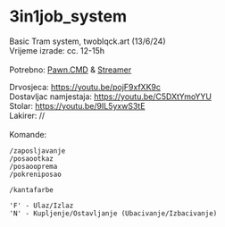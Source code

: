 # 3in1job_system
Basic Tram system, twoblqck.art (13/6/24)<br>
Vrijeme izrade: cc. 12-15h <br><br>
Potrebno: <a href="https://github.com/katursis/Pawn.CMD/releases/tag/3.4.0">Pawn.CMD</a>
&
<a href="https://github.com/samp-incognito/samp-streamer-plugin/releases/tag/v2.9.6">Streamer</a>

Drvosjeca: https://youtu.be/pojF9xfXK9c <br>
Dostavljac namjestaja: https://youtu.be/C5DXtYmoYYU <br>
Stolar: https://youtu.be/9IL5yxwS3tE <br>
Lakirer: // <br>
<br>
Komande:
```
/zaposljavanje
/posaootkaz
/posaooprema
/pokreniposao

/kantafarbe

'F' - Ulaz/Izlaz
'N' - Kupljenje/Ostavljanje (Ubacivanje/Izbacivanje)
```
